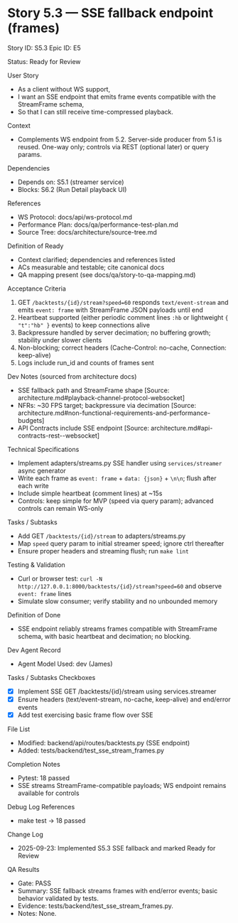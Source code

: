 # Story 5.3 — SSE fallback endpoint (frames)
Story ID: S5.3
Epic ID: E5



Status: Ready for Review

User Story
- As a client without WS support,
- I want an SSE endpoint that emits frame events compatible with the StreamFrame schema,
- So that I can still receive time-compressed playback.

Context
- Complements WS endpoint from 5.2. Server-side producer from 5.1 is reused. One-way only; controls via REST (optional later) or query params.


Dependencies
- Depends on: S5.1 (streamer service)
- Blocks: S6.2 (Run Detail playback UI)

References
- WS Protocol: docs/api/ws-protocol.md
- Performance Plan: docs/qa/performance-test-plan.md
- Source Tree: docs/architecture/source-tree.md

Definition of Ready
- Context clarified; dependencies and references listed
- ACs measurable and testable; cite canonical docs
- QA mapping present (see docs/qa/story-to-qa-mapping.md)

Acceptance Criteria
1) GET `/backtests/{id}/stream?speed=60` responds `text/event-stream` and emits `event: frame` with StreamFrame JSON payloads until end
2) Heartbeat supported (either periodic comment lines `:hb` or lightweight `{ "t":"hb" }` events) to keep connections alive
3) Backpressure handled by server decimation; no buffering growth; stability under slower clients
4) Non-blocking; correct headers (Cache-Control: no-cache, Connection: keep-alive)
5) Logs include run_id and counts of frames sent

Dev Notes (sourced from architecture docs)
- SSE fallback path and StreamFrame shape [Source: architecture.md#playback-channel-protocol-websocket]
- NFRs: ~30 FPS target; backpressure via decimation [Source: architecture.md#non-functional-requirements-and-performance-budgets]
- API Contracts include SSE endpoint [Source: architecture.md#api-contracts-rest--websocket]

Technical Specifications
- Implement adapters/streams.py SSE handler using `services/streamer` async generator
- Write each frame as `event: frame` + `data: {json}` + `\n\n`; flush after each write
- Include simple heartbeat (comment lines) at ~15s
- Controls: keep simple for MVP (speed via query param); advanced controls can remain WS-only

Tasks / Subtasks
- Add GET `/backtests/{id}/stream` to adapters/streams.py
- Map `speed` query param to initial streamer speed; ignore ctrl thereafter
- Ensure proper headers and streaming flush; run `make lint`

Testing & Validation
- Curl or browser test: `curl -N http://127.0.0.1:8000/backtests/{id}/stream?speed=60` and observe `event: frame` lines
- Simulate slow consumer; verify stability and no unbounded memory

Definition of Done
- SSE endpoint reliably streams frames compatible with StreamFrame schema, with basic heartbeat and decimation; no blocking.


Dev Agent Record
- Agent Model Used: dev (James)

Tasks / Subtasks Checkboxes
- [x] Implement SSE GET /backtests/{id}/stream using services.streamer
- [x] Ensure headers (text/event-stream, no-cache, keep-alive) and end/error events
- [x] Add test exercising basic frame flow over SSE

File List
- Modified: backend/api/routes/backtests.py (SSE endpoint)
- Added: tests/backend/test_sse_stream_frames.py

Completion Notes
- Pytest: 18 passed
- SSE streams StreamFrame-compatible payloads; WS endpoint remains available for controls

Debug Log References
- make test → 18 passed

Change Log
- 2025-09-23: Implemented S5.3 SSE fallback and marked Ready for Review


QA Results
- Gate: PASS
- Summary: SSE fallback streams frames with end/error events; basic behavior validated by tests.
- Evidence: tests/backend/test_sse_stream_frames.py.
- Notes: None.

